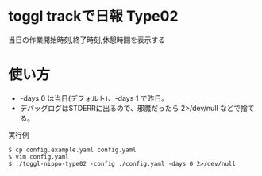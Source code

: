 # toggl trackで日報 Type02

当日の作業開始時刻,終了時刻,休憩時間を表示する

# 使い方

* -days 0 は当日(デフォルト)、-days 1 で昨日。
* デバッグログはSTDERRに出るので、邪魔だったら 2>/dev/null などで捨てる。

実行例

    $ cp config.example.yaml config.yaml
    $ vim config.yaml
    $ ./toggl-nippo-type02 -config ./config.yaml -days 0 2>/dev/null
